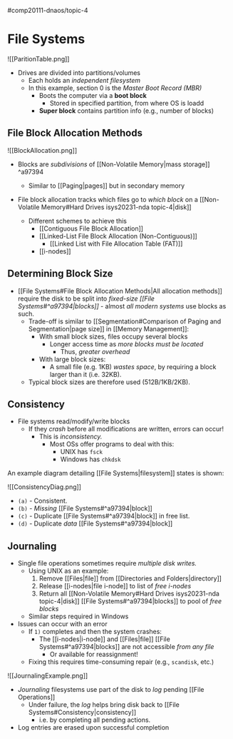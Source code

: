 #comp20111-dnaos/topic-4 
# File Systems

![[ParitionTable.png]]

- Drives are divided into partitions/volumes
	- Each holds an *independent filesystem*
	- In this example, section 0 is the *Master Boot Record (MBR)*
		- Boots the computer via a **boot block**
			- Stored in specified partition, from where OS is loadd
		- **Super block** contains partition info (e.g., number of blocks)

## File Block Allocation Methods

![[BlockAllocation.png]]

- Blocks are *subdivisions* of [[Non-Volatile Memory|mass storage]] ^a97394
	- Similar to [[Paging|pages]] but in secondary memory

- File block allocation tracks which files go to *which block* on a [[Non-Volatile Memory#Hard Drives isys20231-nda topic-4|disk]]
	- Different schemes to achieve this
		- [[Contiguous File Block Allocation]]
		- [[Linked-List File Block Allocation (Non-Contiguous)]]
			- [[Linked List with File Allocation Table (FAT)]]
		- [[i-nodes]]

## Determining Block Size

- [[File Systems#File Block Allocation Methods|All allocation methods]] require the disk to be split into *fixed-size [[File Systems#^a97394|blocks]]* - almost *all modern systems* use blocks as such.
	- Trade-off is similar to [[Segmentation#Comparison of Paging and Segmentation|page size]] in [[Memory Management]]:
		- With small block sizes, files occupy several blocks
			- Longer access time as *more blocks must be located*
				- Thus, *greater overhead*
		- With large block sizes:
			- A small file (e.g. 1KB) *wastes space*, by requiring a block larger than it (i.e. 32KB).
	- Typical block sizes are therefore used (512B/1KB/2KB).

## Consistency

- File systems read/modify/write blocks
	- If they *crash* before all modifications are written, errors can occur!
		- This is *inconsistency.*
			- Most OSs offer programs to deal with this:
				- UNIX has `fsck`
				- Windows has `chkdsk`

An example diagram detailing [[File Systems|filesystem]] states is shown:

![[ConsistencyDiag.png]]

- `(a)` - Consistent.
- `(b)` - *Missing* [[File Systems#^a97394|block]]
- `(c)` - Duplicate [[File Systems#^a97394|block]] in free list.
- `(d)` - Duplicate *data* [[File Systems#^a97394|block]]

## Journaling

- Single file operations sometimes require *multiple disk writes.* 
	- Using UNIX as an example:
		1) Remove [[Files|file]] from [[Directories and Folders|directory]]
		2) Release [[i-nodes|file i-node]] to list of *free i-nodes*
		3) Return all [[Non-Volatile Memory#Hard Drives isys20231-nda topic-4|disk]] [[File Systems#^a97394|blocks]] to pool of *free blocks*
	- Similar steps required in Windows
- Issues can occur with an error
	- If `1)` completes and then the system crashes:
		- The [[i-nodes|i-node]] and [[Files|file]] [[File Systems#^a97394|blocks]] are not accessible *from any file*
			- Or available for reassignment!
	- Fixing this requires time-consuming repair (e.g., `scandisk`, etc.)

![[JournalingExample.png]]

- *Journaling* filesystems use part of the disk to *log* pending [[File Operations]]
	- Under failure, the *log* helps bring disk back to [[File Systems#Consistency|consistency]]
		- i.e. by completing all pending actions.
- Log entries are erased upon successful completion
